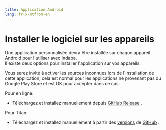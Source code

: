 ```yaml
---
title: Application Android
lang: fr-x-mtfrom-en
---
```

<ReadTime/> 

# Installer le logiciel sur les appareils  

<Leader> 

 Une application personnalisée devra être installée sur chaque appareil Android pour l&#39;utiliser avec Indaba.  
 Il existe deux options pour installer l&#39;application sur vos appareils.  

</Leader> 

<Tip> 

 Vous serez invité à activer les sources inconnues lors de l&#39;installation de cette application, cela est normal pour les applications ne provenant pas du Google Play Store et est OK pour accepter dans ce cas.  

</Tip> 

 Pour en ligne:  

<ul><li> Téléchargez et installez manuellement depuis <a href="https://github.com/our-story-media/ourstory-android/releases/latest/download/dev.indaba.apk">GitHub Release</a> . </li></ul> 

 Pour Titan:  

<ul><li> Téléchargez et installez manuellement à partir des <a href="https://github.com/our-story-media/ourstory-android/releases/latest/download/dev.indaba.offline.apk">versions</a> de <a href="https://github.com/our-story-media/ourstory-android/releases/latest/download/dev.indaba.offline.apk">GitHub</a> . </li></ul> 
<!-- * Install from the Play Story from [Indaba Titan](https://play.google.com/store/apps/details?id=uk.ac.ncl.di.bootlegger.offline). --> 
